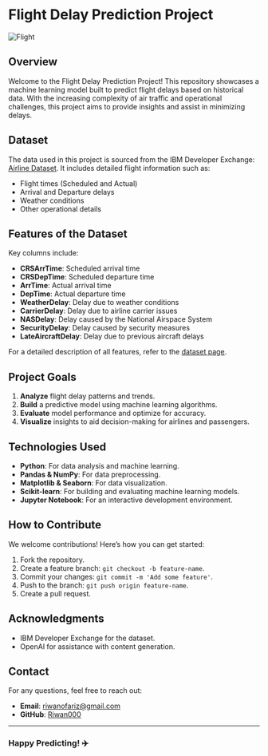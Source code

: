 # Flight Delay Prediction Project

![Flight](https://media4.giphy.com/media/v1.Y2lkPTc5MGI3NjExcWFlb3hibnppcTByMm80bjhvMGxoYTBmZWE0b21oZ3QwNjB3cXIxaSZlcD12MV9pbnRlcm5hbF9naWZfYnlfaWQmY3Q9Zw/l0HlJG8uNtku9BF96/giphy.gif)

## Overview
Welcome to the Flight Delay Prediction Project! This repository showcases a machine learning model built to predict flight delays based on historical data. With the increasing complexity of air traffic and operational challenges, this project aims to provide insights and assist in minimizing delays.

## Dataset
The data used in this project is sourced from the IBM Developer Exchange: [Airline Dataset](https://developer.ibm.com/exchanges/data/all/airline/). It includes detailed flight information such as:
- Flight times (Scheduled and Actual)
- Arrival and Departure delays
- Weather conditions
- Other operational details

## Features of the Dataset
Key columns include:
- **CRSArrTime**: Scheduled arrival time
- **CRSDepTime**: Scheduled departure time
- **ArrTime**: Actual arrival time
- **DepTime**: Actual departure time
- **WeatherDelay**: Delay due to weather conditions
- **CarrierDelay**: Delay due to airline carrier issues
- **NASDelay**: Delay caused by the National Airspace System
- **SecurityDelay**: Delay caused by security measures
- **LateAircraftDelay**: Delay due to previous aircraft delays

For a detailed description of all features, refer to the [dataset page](https://developer.ibm.com/exchanges/data/all/airline/).

## Project Goals
1. **Analyze** flight delay patterns and trends.
2. **Build** a predictive model using machine learning algorithms.
3. **Evaluate** model performance and optimize for accuracy.
4. **Visualize** insights to aid decision-making for airlines and passengers.

## Technologies Used
- **Python**: For data analysis and machine learning.
- **Pandas & NumPy**: For data preprocessing.
- **Matplotlib & Seaborn**: For data visualization.
- **Scikit-learn**: For building and evaluating machine learning models.
- **Jupyter Notebook**: For an interactive development environment.

## How to Contribute
We welcome contributions! Here’s how you can get started:
1. Fork the repository.
2. Create a feature branch: `git checkout -b feature-name`.
3. Commit your changes: `git commit -m 'Add some feature'`.
4. Push to the branch: `git push origin feature-name`.
5. Create a pull request.


## Acknowledgments
- IBM Developer Exchange for the dataset.
- OpenAI for assistance with content generation.

## Contact
For any questions, feel free to reach out:
- **Email**: riwanofariz@gmail.com
- **GitHub**: [Riwan000](https://github.com/Riwan000)

---
### Happy Predicting! ✈️

